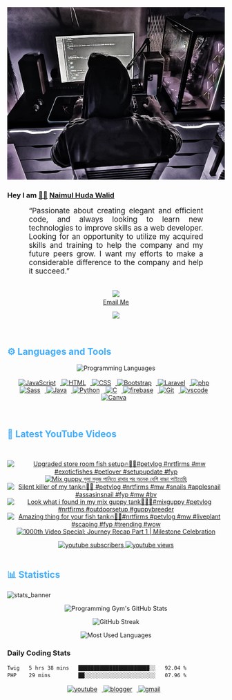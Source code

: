 <!-- ![github_cover_banner](https://www.digitalsolutionservices.com/img/services/web%20development.gif)-->

<div align="center" style="display:block;">
    <img height="400px" width="100%" alt="github cover banner" src="https://raw.githubusercontent.com/NaimulHudaWalid/NaimulHudaWalid/main/272276268_3114779035434264_920860974401480824_n.jpg"/> 
</div>

### Hey I am [👨🏻‍][facebook] [Naimul Huda Walid][youtube]



<p align:"center" style="text-align: justify; margin: 0 50px; font-size: 17px;" >
   “Passionate about creating elegant and efficient code, and always looking to learn new technologies to improve skills as a web developer. Looking for an opportunity to utilize my acquired skills and training to help the company and my future peers grow. I want my efforts to make a considerable difference to the company and help it succeed.”
<br>
<br>
<div align="center">

![](https://visitor-badge.glitch.me/badge?page_id=NaimulHudaWalid)
    <br />
[Email Me](mailto:dev.naimulhuda@gmail.com)
</div>
</p>
<!-- Typing SVG by DenverCoder1 - https://github.com/DenverCoder1/readme-typing-svg -->
<p align="center">
<!--   <a href="https://github.com/DenverCoder1/readme-typing-svg"> -->
    <img src="https://readme-typing-svg.herokuapp.com?color=E22FE4&width=380&height=45&lines=Open-Source+Enthusiast;Learning+In+Public;Empowering+Others;Nice+To+Meet+You+...&center=true"></a>

</p>
<br>
<!-- Languages and Tools -->

<h2 style="color: #44AEFB">⚙️ Languages and Tools</h2>
<div align="center" style="display:block;">
    <img width="100px" alt="Programming Languages" src="https://user-images.githubusercontent.com/78341798/194531121-47b0119a-ce00-439d-b586-125f86acb098.png"/> 
</div>
<br>   
<!-- Icons Resources -->
<!-- https://devicon.dev/ -->
<!-- https://cdn.jsdelivr.net/npm/simple-icons@v3/icons/ -->
<div align="center">
  <a href="https://developer.mozilla.org/en-US/docs/Web/JavaScript" target="_blank" rel="noreferrer">
      <img  alt="JavaScript" height="50px" style="padding-right:10px;" src="https://cdn.jsdelivr.net/gh/devicons/devicon/icons/javascript/javascript-plain.svg"/>
  </a>
  
 
  <a href="https://developer.mozilla.org/en-US/docs/Web/HTML" target="_blank" rel="noreferrer">
      <img  alt="HTML" height="50px" style="padding-right:10px;" src="https://cdn.jsdelivr.net/gh/devicons/devicon/icons/html5/html5-original.svg"/>
  </a>
  <a href="https://developer.mozilla.org/en-US/docs/Web/CSS" target="_blank" rel="noreferrer">
      <img  alt="CSS" height="50px" style="padding-right:10px;" src="https://cdn.jsdelivr.net/gh/devicons/devicon/icons/css3/css3-original.svg"/>
  </a>
  <a href="https://getbootstrap.com/" target="_blank" rel="noreferrer">
      <img  alt="Bootstrap" height="50px" style="padding-right:10px;" src="https://cdn.jsdelivr.net/gh/devicons/devicon/icons/bootstrap/bootstrap-original.svg"/>
  </a> 
  <a href="https://laravel.com/" target="_blank" rel="noreferrer">
      <img  alt="Laravel" height="50px" style="padding-right:10px;" src="https://cdn.jsdelivr.net/gh/devicons/devicon/icons/laravel/laravel-plain.svg"/>
  </a>
  <a href="https://www.php.net/" target="_blank" rel="noreferrer">
      <img  alt="php" height="50px" style="padding-right:10px;" src="https://cdn.jsdelivr.net/gh/devicons/devicon/icons/php/php-original.svg"/>
  </a>
  <a href="https://sass-lang.com/" target="_blank" rel="noreferrer">
      <img  alt="Sass" height="50px" style="padding-right:10px;" src="https://cdn.jsdelivr.net/gh/devicons/devicon/icons/sass/sass-original.svg"/>
  </a>
  <a href="https://www.java.com/en/" target="_blank" rel="noreferrer">
      <img  alt="Java" height="50px" style="padding-right:10px;" src="https://cdn.jsdelivr.net/gh/devicons/devicon/icons/java/java-original.svg"/>
  </a>    
  <a href="https://www.python.org/" target="_blank" rel="noreferrer">
      <img  alt="Python" height="50px" style="padding-right:10px;" src="https://cdn.jsdelivr.net/gh/devicons/devicon/icons/python/python-original.svg"/>
  </a>
  <a href="https://www.cprogramming.com/" target="_blank" rel="noreferrer">
      <img  alt="C" height="50px" style="padding-right:10px;" src="https://cdn.jsdelivr.net/gh/devicons/devicon/icons/c/c-original.svg"/>
  </a>
  
  <a href="https://firebase.google.com/" target="_blank" rel="noreferrer">
      <img  alt="firebase" height="50px" style="padding-right:10px;" src="https://cdn.jsdelivr.net/gh/devicons/devicon/icons/firebase/firebase-plain.svg"/>
  </a>
 
  <a href="https://git-scm.com/" target="_blank" rel="noreferrer">
      <img  alt="Git" height="50px" style="padding-right:10px;" src="https://cdn.jsdelivr.net/gh/devicons/devicon/icons/git/git-original.svg"/>
  </a>
  
  <a href="https://code.visualstudio.com/" target="_blank" rel="noreferrer">
      <img  alt="vscode" height="50px" style="padding-right:10px;"src="https://cdn.jsdelivr.net/gh/devicons/devicon/icons/vscode/vscode-original.svg"/>
  </a>
  <a href="https://www.canva.com/" target="_blank" rel="noreferrer">
      <img  alt="Canva" height="50px" style="padding-right:10px;" src="https://cdn.jsdelivr.net/gh/devicons/devicon/icons/canva/canva-original.svg"/> 
  </a>
</div>
<br>
<br>

<!-- Latest YouTube Videos -->

<h2 style="color: #44AEFB">🎦 Latest YouTube Videos</h2>
<br />

<!-- Resource/Reference: https://github.com/DenverCoder1/github-readme-youtube-cards -->
<div class="youtube videos cards" align="center">

<!-- BEGIN YOUTUBE-CARDS -->
[![Upgraded store room fish setup🔥🖤💯#petvlog #nrtfirms #mw #exoticfishes #petlover #setupupdate #fyp](https://ytcards.demolab.com/?id=eD32I8kIypY&title=Upgraded+store+room+fish+setup%F0%9F%94%A5%F0%9F%96%A4%F0%9F%92%AF%23petvlog+%23nrtfirms+%23mw+%23exoticfishes+%23petlover+%23setupupdate+%23fyp&lang=en&timestamp=1713140915&background_color=%230d1117&title_color=%23ffffff&stats_color=%23dedede&max_title_lines=1&width=250&border_radius=5 "Upgraded store room fish setup🔥🖤💯#petvlog #nrtfirms #mw #exoticfishes #petlover #setupupdate #fyp")](https://www.youtube.com/watch?v=eD32I8kIypY)
[![Mix guppy গুলা সবুজ পানিতে রাখার পর অনেক বেশি বাচ্চা পাইতেছি](https://ytcards.demolab.com/?id=Qyr-jbillNQ&title=Mix+guppy+%E0%A6%97%E0%A7%81%E0%A6%B2%E0%A6%BE+%E0%A6%B8%E0%A6%AC%E0%A7%81%E0%A6%9C+%E0%A6%AA%E0%A6%BE%E0%A6%A8%E0%A6%BF%E0%A6%A4%E0%A7%87+%E0%A6%B0%E0%A6%BE%E0%A6%96%E0%A6%BE%E0%A6%B0+%E0%A6%AA%E0%A6%B0+%E0%A6%85%E0%A6%A8%E0%A7%87%E0%A6%95+%E0%A6%AC%E0%A7%87%E0%A6%B6%E0%A6%BF+%E0%A6%AC%E0%A6%BE%E0%A6%9A%E0%A7%8D%E0%A6%9A%E0%A6%BE+%E0%A6%AA%E0%A6%BE%E0%A6%87%E0%A6%A4%E0%A7%87%E0%A6%9B%E0%A6%BF&lang=en&timestamp=1713081647&background_color=%230d1117&title_color=%23ffffff&stats_color=%23dedede&max_title_lines=1&width=250&border_radius=5 "Mix guppy গুলা সবুজ পানিতে রাখার পর অনেক বেশি বাচ্চা পাইতেছি")](https://www.youtube.com/watch?v=Qyr-jbillNQ)
[![Silent killer of my tank🔥💯🖤 #petvlog #nrtfirms #mw #snails #applesnail #assasinsnail #fyp #mw #bv](https://ytcards.demolab.com/?id=II4PLASc38E&title=Silent+killer+of+my+tank%F0%9F%94%A5%F0%9F%92%AF%F0%9F%96%A4+%23petvlog+%23nrtfirms+%23mw+%23snails+%23applesnail+%23assasinsnail+%23fyp+%23mw+%23bv&lang=en&timestamp=1713074381&background_color=%230d1117&title_color=%23ffffff&stats_color=%23dedede&max_title_lines=1&width=250&border_radius=5 "Silent killer of my tank🔥💯🖤 #petvlog #nrtfirms #mw #snails #applesnail #assasinsnail #fyp #mw #bv")](https://www.youtube.com/watch?v=II4PLASc38E)
[![Look what i found in my mix guppy tank🖤🔥💯#mixguppy #petvlog #nrtfirms #outdoorsetup #guppybreeder](https://ytcards.demolab.com/?id=b-kKp3NKjSs&title=Look+what+i+found+in+my+mix+guppy+tank%F0%9F%96%A4%F0%9F%94%A5%F0%9F%92%AF%23mixguppy+%23petvlog+%23nrtfirms+%23outdoorsetup+%23guppybreeder&lang=en&timestamp=1713061504&background_color=%230d1117&title_color=%23ffffff&stats_color=%23dedede&max_title_lines=1&width=250&border_radius=5 "Look what i found in my mix guppy tank🖤🔥💯#mixguppy #petvlog #nrtfirms #outdoorsetup #guppybreeder")](https://www.youtube.com/watch?v=b-kKp3NKjSs)
[![Amazing thing for your fish tank🔥💯🖤#nrtfirms #petvlog #mw #liveplant #scaping #fyp #trending #wow](https://ytcards.demolab.com/?id=9kDDbiSf5NM&title=Amazing+thing+for+your+fish+tank%F0%9F%94%A5%F0%9F%92%AF%F0%9F%96%A4%23nrtfirms+%23petvlog+%23mw+%23liveplant+%23scaping+%23fyp+%23trending+%23wow&lang=en&timestamp=1712992165&background_color=%230d1117&title_color=%23ffffff&stats_color=%23dedede&max_title_lines=1&width=250&border_radius=5 "Amazing thing for your fish tank🔥💯🖤#nrtfirms #petvlog #mw #liveplant #scaping #fyp #trending #wow")](https://www.youtube.com/watch?v=9kDDbiSf5NM)
[![1000th Video Special: Journey Recap Part 1 | Milestone Celebration](https://ytcards.demolab.com/?id=cRS4jkRafj8&title=1000th+Video+Special%3A+Journey+Recap+Part+1+%7C+Milestone+Celebration&lang=en&timestamp=1712983929&background_color=%230d1117&title_color=%23ffffff&stats_color=%23dedede&max_title_lines=1&width=250&border_radius=5 "1000th Video Special: Journey Recap Part 1 | Milestone Celebration")](https://www.youtube.com/watch?v=cRS4jkRafj8)
<!-- END YOUTUBE-CARDS -->
</div>

<!-- Begin Youtube Buttons -->
<!-- Resource/Reference:  https://github.com/DenverCoder1/custom-icon-badges -->
<div class="youtube buttons" align="center">
    <a href="https://www.youtube.com/channel/UCa3YaFwzSII0kKg3Nads2dQ"  target="_blank">
        <img alt="youtube subscribers" src="https://img.shields.io/youtube/channel/subscribers/UCa3YaFwzSII0kKg3Nads2dQ?logo=youtube&logoColor=red&style=for-the-badge"/>
    </a> 
    <a href="https://www.youtube.com/channel/UCa3YaFwzSII0kKg3Nads2dQ"  target="_blank">
        <img alt="youtube views" src="https://custom-icon-badges.demolab.com/youtube/channel/views/UCa3YaFwzSII0kKg3Nads2dQ?color=%23E05D44&logo=eye&logoColor=white&style=for-the-badge&labelColor=#555555"/>
    </a> 
</div>
<br>
<!-- End Youtube Buttons -->

<!-- Statistics -->

<h2 style="color: #44AEFB">📊 Statistics</h2>

![stats_banner](https://user-images.githubusercontent.com/78341798/194534778-d662496c-ae00-4e8d-ae9b-b90912054e7f.gif)

<!-- Begin Stats Cards -->
<!-- Resources:  -->
<!-- Github & Languages Stats: https://github.com/naimul15-12090/github-readme-stats --> 
<!-- Streak Stats: https://github.com/denvercoder1/github-readme-streak-stats -->
<!-- Change the value after ?username= to your GitHub username. -->
<div class="stats" align="center">

![Programming Gym's GitHub Stats](https://github-readme-stats.vercel.app/api?username=NaimulHudaWalid&hide=stars&count_private=true&show_icons=true&theme=algolia&border_radius=20)

![GitHub Streak](https://streak-stats.demolab.com?user=NaimulHudaWalid&count_private=true&theme=algolia&border_radius=22)

![Most Used Languages](https://github-readme-stats.vercel.app/api/top-langs/?username=NaimulHudaWalid&langs_count=8&layout=compact&show_icons=true&theme=algolia&border_radius=20)
    
<!-- ![Top Langs](https://github-readme-stats.vercel.app/api/top-langs/?username=naimul15-12090&langs_count=8) -->
<!-- [![Top Langs](https://github-readme-stats.vercel.app/api/top-langs/?username=naimul15-12090&layout=compact)](https://github.com/anuraghazra/github-readme-stats)
 -->
    
</div>
<!--  End Stats Cards -->



### Daily Coding Stats
<!--START_SECTION:waka-->

```txt
Twig   5 hrs 38 mins   ███████████████████████░░   92.04 %
PHP    29 mins         ██░░░░░░░░░░░░░░░░░░░░░░░   07.96 %
```

<!--END_SECTION:waka-->
<!-- Begin Footer -->
<!-- Icons Resources -->
<!-- https://devicon.dev/ -->
<div class="footer" align="center" style="margin:15px;">
    <a href="https://www.youtube.com/channel/UCa3YaFwzSII0kKg3Nads2dQ" target="_blank">
        <img  style="margin:0 10px 10px 0;" src="https://user-images.githubusercontent.com/78341798/194531650-698ef1b1-9cbd-4b4f-96ef-5a2ec4b5d7e6.svg" alt="youtube" width="40px"/>
    </a>
    <a href="https://www.linkedin.com/in/naimulhudawalid/" target="_blank">
        <img style="margin:0 10px 10px 0;" src="https://user-images.githubusercontent.com/78341798/194531458-b5dfeb1b-bad5-4dfa-909a-2e402262db9a.svg" alt="blogger" width="40px"/>
    </a>
    <a href="mailto:dev.naimulhuda@gmail.com" target="_blank">
        <img style="margin:0 10px 10px 0;" src="https://user-images.githubusercontent.com/78341798/194531383-ddb2b774-5bb9-491c-b601-4a4a7d9792fb.svg" alt="gmail" width="40px"/>
    </a>
</div>
<!-- End Footer -->

[youtube]: https://www.youtube.com/channel/UCa3YaFwzSII0kKg3Nads2dQ
[facebook]: https://www.facebook.com/profile.php?id=100007065945838
